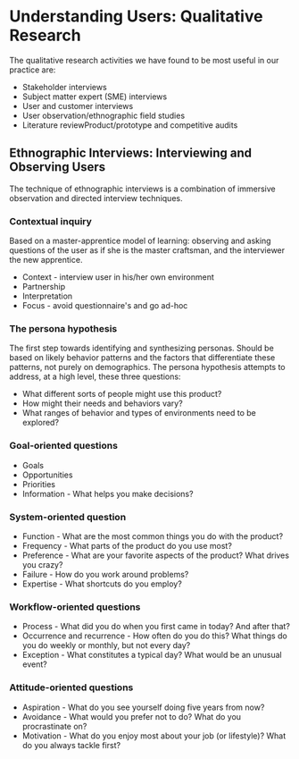 # Understanding Users: Qualitative Research
The qualitative research activities we have found to be most useful in our practice are:

* Stakeholder interviews
* Subject matter expert (SME) interviews
* User and customer interviews
* User observation/ethnographic field studies
* Literature reviewProduct/prototype and competitive audits 

## Ethnographic Interviews: Interviewing and Observing Users
The technique of ethnographic interviews is a combination of immersive observation and directed interview techniques.

### Contextual inquiry
Based on a master-apprentice model of learning: observing and asking questions of the user as if she is the master craftsman, and the interviewer the new apprentice. 

* Context - interview user in his/her own environment
* Partnership
* Interpretation 
* Focus - avoid questionnaire's and go ad-hoc

### The persona hypothesis
The first step towards identifying and synthesizing personas. Should be based on likely behavior patterns and the factors that differentiate these patterns, not purely on demographics.
The persona hypothesis attempts to address, at a high level, these three questions:

* What different sorts of people might use this product?
* How might their needs and behaviors vary?
* What ranges of behavior and types of environments need to be explored?

### Goal-oriented questions
* Goals
* Opportunities
* Priorities
* Information - What helps you make decisions?

### System-oriented question
* Function - What are the most common things you do with the product?
* Frequency - What parts of the product do you use most?
* Preference - What are your favorite aspects of the product? What drives you crazy?
* Failure - How do you work around problems?
* Expertise - What shortcuts do you employ?

### Workflow-oriented questions
* Process - What did you do when you first came in today? And after that?
* Occurrence and recurrence - How often do you do this? What things do you do weekly or monthly, but not every day?
* Exception - What constitutes a typical day? What would be an unusual event?

### Attitude-oriented questions
* Aspiration - What do you see yourself doing five years from now?
* Avoidance - What would you prefer not to do? What do you procrastinate on?
* Motivation - What do you enjoy most about your job (or lifestyle)? What do you always tackle first?

